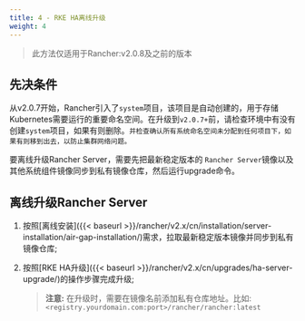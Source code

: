 ```yaml
---
title: 4 - RKE HA离线升级
weight: 4
---
```


>此方法仅适用于Rancher:v2.0.8及之前的版本

## 先决条件

从v2.0.7开始，Rancher引入了`system`项目，该项目是自动创建的，用于存储Kubernetes需要运行的重要命名空间。在升级到`v2.0.7+`前，请检查环境中有没有创建`system`项目，如果有则删除。`并检查确认所有系统命名空间未分配到任何项目下，如果有则移到出去，以防止集群网络问题。`

要离线升级Rancher Server，需要先把最新稳定版本的 `Rancher Server`镜像以及其他系统组件镜像同步到私有镜像仓库，然后运行upgrade命令。

## 离线升级Rancher Server

  1. 按照[离线安装]({{< baseurl >}}/rancher/v2.x/cn/installation/server-installation/air-gap-installation/)需求，拉取最新稳定版本镜像并同步到私有镜像仓库;

  2. 按照[RKE HA升级]({{< baseurl >}}/rancher/v2.x/cn/upgrades/ha-server-upgrade/)的操作步骤完成升级;

      >**注意:** 在升级时，需要在镜像名前添加私有仓库地址。比如: `<registry.yourdomain.com:port>/rancher/rancher:latest`
